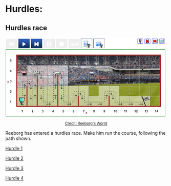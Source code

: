 # Hurdles:

## Hurdles race
<p align="center">
<img alt="Hurdles sample screen" src="https://github.com/SwamiKannan/Reeborg-Games/blob/main/hurdles/Cover.PNG"><br>
<sub><a href="https://reeborg.ca/reeborg.html?lang=en&mode=python&menu=worlds%2Fmenus%2Freeborg_intro_en.json&name=Hurdle%204&url=worlds%2Ftutorial_en%2Fhurdle4.json"> Credit: Reeborg's World </a></sub>
</p>
Reeborg has entered a hurdles race. Make him run the course, following the path shown.<br>


<a href="https://reeborg.ca/reeborg.html?lang=en&mode=python&menu=worlds%2Fmenus%2Freeborg_intro_en.json&name=Hurdle%201&url=worlds%2Ftutorial_en%2Fhurdle1.json"> Hurdle 1 </a>

<a href="https://reeborg.ca/reeborg.html?lang=en&mode=python&menu=worlds%2Fmenus%2Freeborg_intro_en.json&name=Hurdle%202&url=worlds%2Ftutorial_en%2Fhurdle2.json"> Hurdle 2 </a>

<a href="https://reeborg.ca/reeborg.html?lang=en&mode=python&menu=worlds%2Fmenus%2Freeborg_intro_en.json&name=Hurdle%203&url=worlds%2Ftutorial_en%2Fhurdle3.json"> Hurdle 3 </a>

<a href="https://reeborg.ca/reeborg.html?lang=en&mode=python&menu=worlds%2Fmenus%2Freeborg_intro_en.json&name=Hurdle%204&url=worlds%2Ftutorial_en%2Fhurdle4.json"> Hurdle 4 </a>



